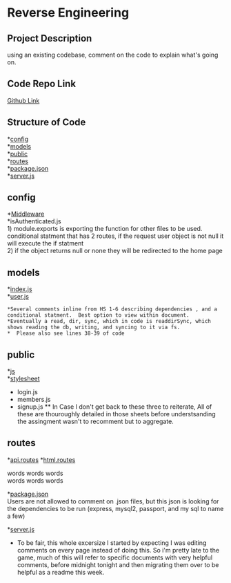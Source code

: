 # Reverse Engineering


## Project Description 
using an existing codebase, comment on the code to explain what's going on. 

## Code Repo Link
[Github Link](https://github.com/hannahpsmith1/reverse-engineering)


## Structure of Code 
*[config](##config)     
*[models](##models)  
*[public](##public)  
*[routes](##routes)  
*[package.json](##package.json)  
*[server.js](##server.js)  


## config
*[Middleware](##middleware)         
    *isAuthenticated.js     
    1) module.exports is exporting the function for other files to be used.        
    conditional statment that has 2 routes, if the request user object is not null it will execute the if statment       
    2) if the object returns null or none they will be redirected to the home page



## models
*[index.js](##index)     
*[user.js](##user.js) 

    *Several comments inline from HS 1-6 describing dependencies , and a conditional statment.  Best option to view within document. 
    *Eventually a read, dir, sync, which in code is readdirSync, which shows reading the db, writing, and syncing to it via fs.    
    *  Please also see lines 38-39 of code

## public   
*[js](##js)     
*[stylesheet](##stylesheets) 

* login.js
* members.js
* signup.js
 ** In Case I don't get back to these three to reiterate, All of these are thouroughly detailed in those sheets before understsanding the assingment wasn't to recomment but to aggregate.  




## routes        
*[api.routes](####api.routes.js)
*[html.routes](####html.routes.js)       

words words words     
words words words      


*[package.json](###package.json)  
Users are not allowed to comment on .json files, but this json is looking for the dependencies to be run (express, mysql2, passport, and my sql to name a few)



*[server.js](###server.js)  

*  To be fair, this whole excersize I started by expecting I was editing comments on every page instead of doing this.  So i'm pretty late to the game, much of this will refer to specific documents with very helpful comments, before midnight tonight and then migrating them over to be helpful as a readme this week.  

